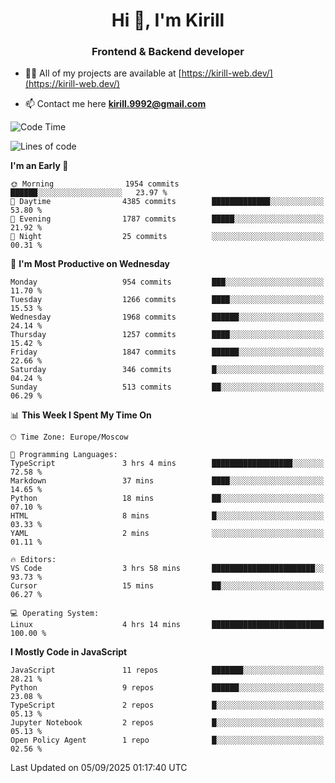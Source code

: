 <h1 align="center">Hi 👋, I'm Kirill</h1>
<h3 align="center">Frontend & Backend developer</h3>

- 👨‍💻 All of my projects are available at [https://kirill-web.dev/](https://kirill-web.dev/)

- 📫 Contact me here **kirill.9992@gmail.com**











<!--START_SECTION:waka-->
![Code Time](http://img.shields.io/badge/Code%20Time-2%2C328%20hrs%2058%20mins-blue)

![Lines of code](https://img.shields.io/badge/From%20Hello%20World%20I%27ve%20Written-5.1%20million%20lines%20of%20code-blue)

**I'm an Early 🐤** 

```text
🌞 Morning                1954 commits        ██████░░░░░░░░░░░░░░░░░░░   23.97 % 
🌆 Daytime                4385 commits        █████████████░░░░░░░░░░░░   53.80 % 
🌃 Evening                1787 commits        █████░░░░░░░░░░░░░░░░░░░░   21.92 % 
🌙 Night                  25 commits          ░░░░░░░░░░░░░░░░░░░░░░░░░   00.31 % 
```
📅 **I'm Most Productive on Wednesday** 

```text
Monday                   954 commits         ███░░░░░░░░░░░░░░░░░░░░░░   11.70 % 
Tuesday                  1266 commits        ████░░░░░░░░░░░░░░░░░░░░░   15.53 % 
Wednesday                1968 commits        ██████░░░░░░░░░░░░░░░░░░░   24.14 % 
Thursday                 1257 commits        ████░░░░░░░░░░░░░░░░░░░░░   15.42 % 
Friday                   1847 commits        ██████░░░░░░░░░░░░░░░░░░░   22.66 % 
Saturday                 346 commits         █░░░░░░░░░░░░░░░░░░░░░░░░   04.24 % 
Sunday                   513 commits         ██░░░░░░░░░░░░░░░░░░░░░░░   06.29 % 
```


📊 **This Week I Spent My Time On** 

```text
🕑︎ Time Zone: Europe/Moscow

💬 Programming Languages: 
TypeScript               3 hrs 4 mins        ██████████████████░░░░░░░   72.58 % 
Markdown                 37 mins             ████░░░░░░░░░░░░░░░░░░░░░   14.65 % 
Python                   18 mins             ██░░░░░░░░░░░░░░░░░░░░░░░   07.10 % 
HTML                     8 mins              █░░░░░░░░░░░░░░░░░░░░░░░░   03.33 % 
YAML                     2 mins              ░░░░░░░░░░░░░░░░░░░░░░░░░   01.11 % 

🔥 Editors: 
VS Code                  3 hrs 58 mins       ███████████████████████░░   93.73 % 
Cursor                   15 mins             ██░░░░░░░░░░░░░░░░░░░░░░░   06.27 % 

💻 Operating System: 
Linux                    4 hrs 14 mins       █████████████████████████   100.00 % 
```

**I Mostly Code in JavaScript** 

```text
JavaScript               11 repos            ███████░░░░░░░░░░░░░░░░░░   28.21 % 
Python                   9 repos             ██████░░░░░░░░░░░░░░░░░░░   23.08 % 
TypeScript               2 repos             █░░░░░░░░░░░░░░░░░░░░░░░░   05.13 % 
Jupyter Notebook         2 repos             █░░░░░░░░░░░░░░░░░░░░░░░░   05.13 % 
Open Policy Agent        1 repo              █░░░░░░░░░░░░░░░░░░░░░░░░   02.56 % 
```




 Last Updated on 05/09/2025 01:17:40 UTC
<!--END_SECTION:waka-->
